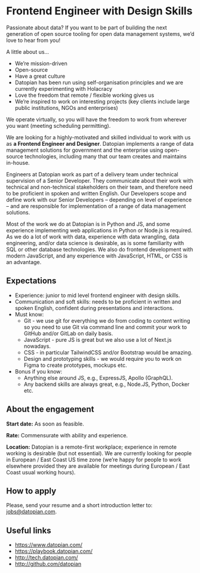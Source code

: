 # Frontend Engineer with Design Skills

Passionate about data? If you want to be part of building the next generation of open source tooling for open data management systems, we’d love to hear from you!
 
A little about us… 
- We’re mission-driven 
- Open-source
- Have a great culture 
- Datopian has been run using self-organisation principles and we are currently experimenting with Holacracy
- Love the freedom that remote / flexible working gives us
- We’re inspired to work on interesting projects (key clients include large public institutions, NGOs and enterprises)

We operate virtually, so you will have the freedom to work from wherever you want (meeting scheduling permitting).

We are looking for a highly-motivated and skilled individual to work with us as **a Frontend Engineer and Designer**. Datopian implements a range of data management solutions for government and the enterprise using open-source technologies, including many that our team creates and maintains in-house.

Engineers at Datopian work as part of a delivery team under technical supervision of a Senior Developer. They communicate about their work with technical and non-technical stakeholders on their team, and therefore need to be proficient in spoken and written English. Our Developers scope and define work with our Senior Developers – depending on level of experience – and are responsible for implementation of a range of data management solutions.

Most of the work we do at Datopian is in Python and JS, and some experience implementing web applications in Python or Node.js is required. As we do a lot of work with data, experience with data wrangling, data engineering, and/or data science is desirable, as is some familiarity with SQL or other database technologies. We also do frontend development with modern JavaScript, and any experience with JavaScript, HTML, or CSS is an advantage.

## Expectations

- Experience: junior to mid level frontend engineer with design skills.
- Communication and soft skills: needs to be proficient in written and spoken English, confident during presentations and interactions.
- Must know:
  - Git - we use git for everything we do from coding to content writing so you need to use Git via command line and commit your work to GitHub and/or GitLab on daily basis.
  - JavaScript - pure JS is great but we also use a lot of Next.js nowadays.
  - CSS - in particular TailwindCSS and/or Bootstrap would be amazing.
  - Design and prototyping skills - we would require you to work on Figma to create prototypes, mockups etc.
- Bonus if you know:
  - Anything else around JS, e.g., ExpressJS, Apollo (GraphQL).
  - Any backend skills are always great, e.g., Node.JS, Python, Docker etc.

## About the engagement

**Start date:** As soon as feasible.

**Rate:** Commensurate with ability and experience.

**Location:** Datopian is a remote-first workplace; experience in remote working is desirable (but not essential). We are currently looking for people in European  / East Coast US time zone (we’re happy for people to work elsewhere provided they are available for meetings during European / East Coast usual working hours).

## How to apply

Please, send your resume and a short introduction letter to: jobs@datopian.com.

## Useful links

- https://www.datopian.com/
- https://playbook.datopian.com/
- http://tech.datopian.com/
- http://github.com/datopian
